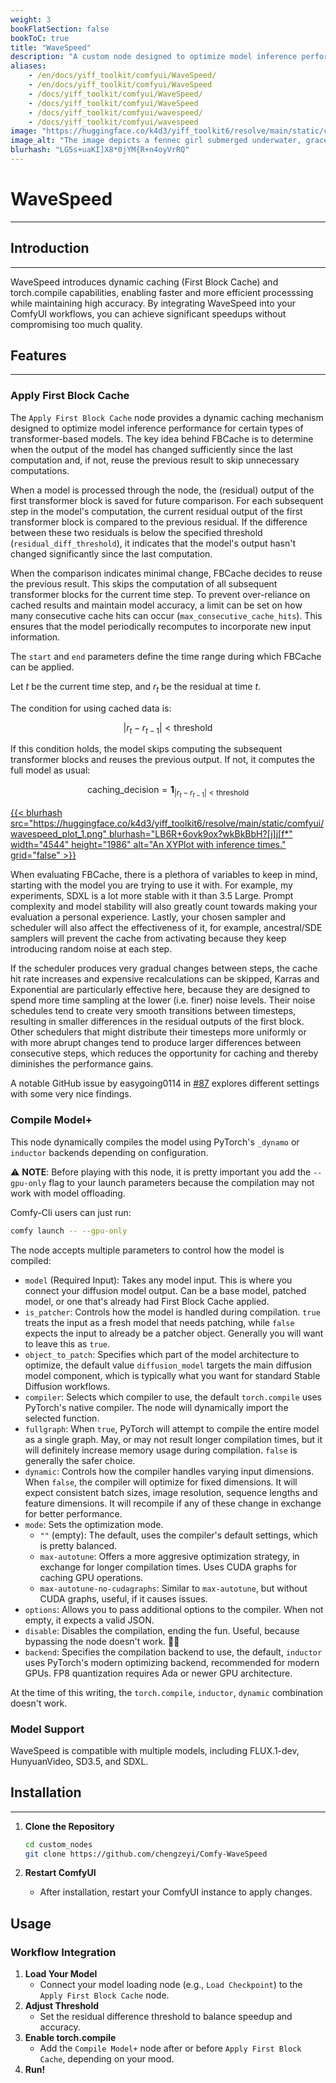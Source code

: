 ```yaml
---
weight: 3
bookFlatSection: false
bookToC: true
title: "WaveSpeed"
description: "A custom node designed to optimize model inference performance in ComfyUI."
aliases:
    - /en/docs/yiff_toolkit/comfyui/WaveSpeed/
    - /en/docs/yiff_toolkit/comfyui/WaveSpeed
    - /docs/yiff_toolkit/comfyui/WaveSpeed/
    - /docs/yiff_toolkit/comfyui/WaveSpeed
    - /docs/yiff_toolkit/comfyui/wavespeed/
    - /docs/yiff_toolkit/comfyui/wavespeed
image: "https://huggingface.co/k4d3/yiff_toolkit6/resolve/main/static/comfywave_resized.jpg"
image_alt: "The image depicts a fennec girl submerged underwater, gracefully swimming beneath the surface. She has blonde, slightly tousled hair, large fennec-like ears with white fur at the tips, and a bushy, cream-colored tail. She is dressed in a dark blue oversized jacket, which drapes loosely over her form, and wears black shoes. Her expression is calm and serene as she gazes toward the viewer, with small bubbles escaping toward the water's surface, which is illuminated by soft sunlight filtering from above. The deep blue hue of the surrounding water contrasts with her light fur and clothing, creating a visually striking composition that conveys a tranquil and dreamlike atmosphere."
blurhash: "LG5s+uaKI]X8*0jYM{R+n4oyVrRQ"
---
```


<!--markdownlint-disable MD025 MD033 MD038 -->

# WaveSpeed

---

## Introduction

---

WaveSpeed introduces dynamic caching (First Block Cache) and torch.compile capabilities, enabling faster and more efficient processsing while maintaining high accuracy. By integrating WaveSpeed into your ComfyUI workflows, you can achieve significant speedups without compromising too much quality.

## Features

---

### Apply First Block Cache

The `Apply First Block Cache` node provides a dynamic caching mechanism designed to optimize model inference performance for certain types of transformer-based models. The key idea behind FBCache is to determine when the output of the model has changed sufficiently since the last computation and, if not, reuse the previous result to skip unnecessary computations.

When a model is processed through the node, the (residual) output of the first transformer block is saved for future comparison. For each subsequent step in the model's computation, the current residual output of the first transformer block is compared to the previous residual. If the difference between these two residuals is below the specified threshold (`residual_diff_threshold`), it indicates that the model's output hasn't changed significantly since the last computation.

When the comparison indicates minimal change, FBCache decides to reuse the previous result. This skips the computation of all subsequent transformer blocks for the current time step. To prevent over-reliance on cached results and maintain model accuracy, a limit can be set on how many consecutive cache hits can occur (`max_consecutive_cache_hits`). This ensures that the model periodically recomputes to incorporate new input information.

The `start` and `end` parameters define the time range during which FBCache can be applied.

Let $t$ be the current time step, and $r_t$ be the residual at time $t$.

The condition for using cached data is:

$$
|r_t - r_{t-1}| < \text{threshold}
$$

If this condition holds, the model skips computing the subsequent transformer blocks and reuses the previous output. If not, it computes the full model as usual:

$$
\text{caching_decision} = \mathbf{1}_{|r_t - r_{t-1}| < \text{threshold}}
$$

<a href="https://huggingface.co/k4d3/yiff_toolkit6/resolve/main/static/comfyui/wavespeed_plot_1.png">
{{< blurhash
  src="https://huggingface.co/k4d3/yiff_toolkit6/resolve/main/static/comfyui/wavespeed_plot_1.png"
  blurhash="LB6R+6ovk9ox?wkBkBbH?[j]j[f*"
  width="4544"
  height="1986"
  alt="An XYPlot with inference times."
  grid="false"
>}}
</a>

When evaluating FBCache, there is a plethora of variables to keep in mind, starting with the model you are trying to use it with. For example, my experiments, SDXL is a lot more stable with it than 3.5 Large. Prompt complexity and model stability will also greatly count towards making your evaluation a personal experience. Lastly, your chosen sampler and scheduler will also affect the effectiveness of it, for example, ancestral/SDE samplers will prevent the cache from activating because they keep introducing random noise at each step.

If the scheduler produces very gradual changes between steps, the cache hit rate increases and expensive recalculations can be skipped, Karras and Exponential are particularly effective here, because they are designed to spend more time sampling at the lower (i.e. finer) noise levels. Their noise schedules tend to create very smooth transitions between timesteps, resulting in smaller differences in the residual outputs of the first block. Other schedulers that might distribute their timesteps more uniformly or with more abrupt changes tend to produce larger differences between consecutive steps, which reduces the opportunity for caching and thereby diminishes the performance gains.

A notable GitHub issue by easygoing0114 in [#87](https://github.com/chengzeyi/Comfy-WaveSpeed/issues/87) explores different settings with some very nice findings.

### Compile Model+

This node dynamically compiles the model using PyTorch's `_dynamo` or `inductor` backends depending on configuration.

⚠️ **NOTE**: Before playing with this node, it is pretty important you add the `--gpu-only` flag to your launch parameters because the compilation may not work with model offloading.

Comfy-Cli users can just run:

```bash
comfy launch -- --gpu-only
```

The node accepts multiple parameters to control how the model is compiled:
  - `model` (Required Input): Takes any model input. This is where you connect your diffusion model output. Can be a base model, patched model, or one that's already had First Block Cache applied.
  - `is_patcher`: Controls how the model is handled during compilation. `true` treats the input as a fresh model that needs patching, while `false` expects the input to already be a patcher object. Generally you will want to leave this as `true`.
  - `object_to_patch`: Specifies which part of the model architecture to optimize, the default value `diffusion_model` targets the main diffusion model component, which is typically what you want for standard Stable Diffusion workflows.
  - `compiler`: Selects which compiler to use, the default `torch.compile` uses PyTorch's native compiler. The node will dynamically import the selected function.
  - `fullgraph`: When `true`, PyTorch will attempt to compile the entire model as a single graph. May, or may not result longer compilation times, but it will definitely increase memory usage during compilation. `false` is generally the safer choice.
  - `dynamic`: Controls how the compiler handles varying input dimensions.
    When `false`, the compiler will optimize for fixed dimensions. It will expect consistent batch sizes, image resolution, sequence lengths and feature dimensions. It will recompile if any of these change in exchange for better performance.
  - `mode`: Sets the optimization mode.
    - `""` (empty): The default, uses the compiler's default settings, which is pretty balanced.
    - `max-autotune`: Offers a more aggresive optimization strategy, in exchange for longer compilation times. Uses CUDA graphs for caching GPU operations.
    - `max-autotune-no-cudagraphs`: Similar to `max-autotune`, but without CUDA graphs, useful, if it causes issues.
  - `options`: Allows you to pass additional options to the compiler. When not empty, it expects a valid JSON.
  - `disable`: Disables the compilation, ending the fun. Useful, because bypassing the node doesn't work. 🤷‍♂️
  - `backend`: Specifies the compilation backend to use, the default, `inductor` uses PyTorch's modern optimizing backend, recommended for modern GPUs. FP8 quantization requires Ada or newer GPU architecture.

At the time of this writing, the `torch.compile`, `inductor`, `dynamic` combination doesn't work.

<!--
#### `option` Options

Tuning Settings

```json
{
    "max_autotune": true,
    "max_autotune_depth": 5,
    "optimize_ctx": true
}
```

```json
{
    "max_autotune": true,
    "max_autotune_depth": 5,
    "optimize_ctx": true,
    "use_runtime_fusion": true,
    "size_asserts": false,
    "max_parallel_chunks": 8
}
```

Memory Optimization

```json
{
    "max_autotune": true,
    "min_memory": true,
    "max_recursive_depth": 3
}
```

Debug

```json
{
    "debug": true,
    "trace.enabled": true,
    "trace.graph_diagram": true
}
```
-->

<!-- ⚠️ TODO: Benchmarking -->

### Model Support

WaveSpeed is compatible with multiple models, including FLUX.1-dev, HunyuanVideo, SD3.5, and SDXL.

## Installation

---

1. **Clone the Repository**
   ```bash
   cd custom_nodes
   git clone https://github.com/chengzeyi/Comfy-WaveSpeed
   ```

2. **Restart ComfyUI**
   - After installation, restart your ComfyUI instance to apply changes.

## Usage

### Workflow Integration
1. **Load Your Model**
   - Connect your model loading node (e.g., `Load Checkpoint`) to the `Apply First Block Cache` node.
2. **Adjust Threshold**
   - Set the residual difference threshold to balance speedup and accuracy.
3. **Enable torch.compile**
   - Add the `Compile Model+` node after or before `Apply First Block Cache`, depending on your mood.
4. **Run!**

<!--

### Example Workflows
- **FLUX.1-dev**: `workflows/flux.json`
- **HunyuanVideo**: `workflows/hunyuan_video.json`
- **SD3.5**: `workflows/sd3.5.json`

-->
